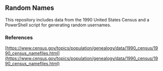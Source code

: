 ## Random Names
This repository includes data from the 1990 United States Census and a PowerShell script for generating random usernames. 

### References 
[https://www.census.gov/topics/population/genealogy/data/1990_census/1990_census_namefiles.html](https://www.census.gov/topics/population/genealogy/data/1990_census/1990_census_namefiles.html)
